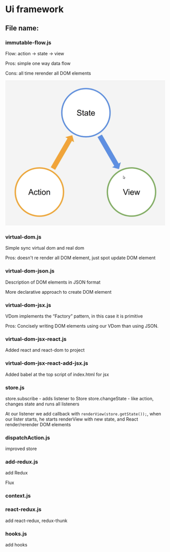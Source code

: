 # Ui framework

## File name:

### immutable-flow.js

Flow: action -> state -> view

Pros: simple one way data flow

Cons: all time rerender all DOM elements

![immutable-flow](./immutable-flow.png)

### virtual-dom.js

Simple sync virtual dom and real dom

Pros: doesn't re render all DOM element, just spot update DOM element

### virtual-dom-json.js

Description of DOM elements in JSON format

More declarative approach to create DOM element

### virtual-dom-jsx.js

VDom implements the “Factory” pattern, in this case it is primitive

Pros: Concisely writing DOM elements using our VDom than using JSON.

### virtual-dom-jsx-react.js

Added react and react-dom to project

### virtual-dom-jsx-react-add-jsx.js

Added babel at the top script of index.html for jsx

### store.js

store.subscribe - adds listener to Store
store.changeState - like action, changes state and runs all listeners

At our listener we add callback with `renderView(store.getState());`, when our lister starts, he starts renderView with new state, and React render/rerender DOM elements

### dispatchAction.js

improved store

### add-redux.js

add Redux

Flux

### context.js

### react-redux.js

add react-redux, redux-thunk

### hooks.js

add hooks
